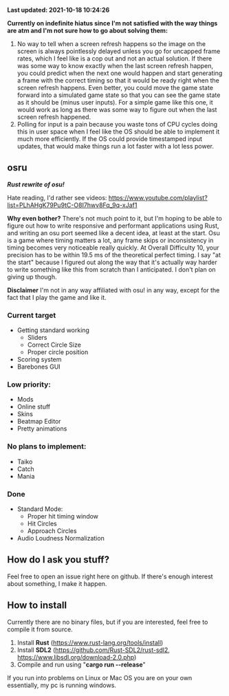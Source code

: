 **Last updated: 2021-10-18 10:24:26**

**Currently on indefinite hiatus since I'm not satisfied with the way things are atm and I'm not sure how to go about solving them:**

1. No way to tell when a screen refresh happens so the image on the screen is always pointlessly delayed unless you go for uncapped frame rates, which I feel like is a cop out and not an actual solution. If there was some way to know exactly when the last screen refresh happen, you could predict when the next one would happen and start generating a frame with the correct timing so that it would be ready right when the screen refresh happens. Even better, you could move the game state forward into a simulated game state so that you can see the game state as it should be (minus user inputs). For a simple game like this one, it would work as long as there was some way to figure out when the last screen refresh happened.
2. Polling for input is a pain because you waste tons of CPU cycles doing this in user space when I feel like the OS should be able to implement it much more efficiently. If the OS could provide timestamped input updates, that would make things run a lot faster with a lot less power.

## osru
***Rust rewrite of osu!***

Hate reading, I'd rather see videos:
https://www.youtube.com/playlist?list=PLhAHgK79Pu9tC-O8I7hwv8Fq_9q-xJaf1

**Why even bother?**
There's not much point to it, but I'm hoping to be able to figure out how to write responsive and performant applications using Rust, and writing an osu port seemed like a decent idea, at least at the start.
Osu is a game where timing matters a lot, any frame skips or inconsistency in timing becomes very noticeable really quickly. At Overall Difficulty 10, your precision has to be within 19.5 ms of the theoretical perfect timing.
I say "at the start" because I figured out along the way that it's actually way harder to write something like this from scratch than I anticipated. I don't plan on giving up though.

**Disclaimer**
I'm not in any way affiliated with osu! in any way, except for the fact that I play the game and like it.

### Current target
* Getting standard working
   * Sliders
   * Correct Circle Size
   * Proper circle position
* Scoring system
* Barebones GUI

### Low priority:
* Mods
* Online stuff
* Skins
* Beatmap Editor
* Pretty animations

### No plans to implement:
* Taiko
* Catch
* Mania

### Done
* Standard Mode:
   * Proper hit timing window
   * Hit Circles
   * Approach Circles
* Audio Loudness Normalization

## How do I ask you stuff?
Feel free to open an issue right here on github.
If there's enough interest about something, I make it happen.

## How to install
Currently there are no binary files, but if you are interested, feel free to compile it from source.
1) Install **Rust** (https://www.rust-lang.org/tools/install)
2) Install **SDL2** (https://github.com/Rust-SDL2/rust-sdl2, https://www.libsdl.org/download-2.0.php)
3) Compile and run using "**cargo run --release**"

If you run into problems on Linux or Mac OS you are on your own essentially, my pc is running windows.
